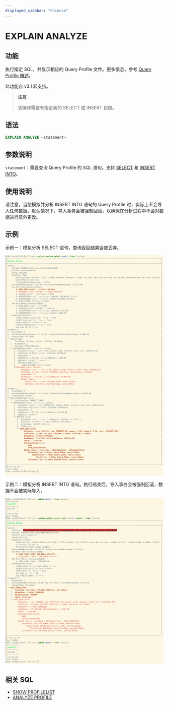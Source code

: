 ```yaml
---
displayed_sidebar: "Chinese"
---
```


# EXPLAIN ANALYZE

## 功能

执行指定 SQL，并显示相应的 Query Profile 文件。更多信息，参考 [Query Profile 概述](../../../administration/query_profile_overview.md)。

此功能自 v3.1 起支持。

> **注意**
>
> 该操作需要有指定表的 SELECT 或 INSERT 权限。

## 语法

```SQL
EXPLAIN ANALYZE <statement>
```

## 参数说明

`statement`：需要查询 Query Profile 的 SQL 语句。支持 [SELECT](../data-manipulation/SELECT.md) 和 [INSERT INTO](../data-manipulation/INSERT.md)。

## 使用说明

请注意，当您模拟并分析 INSERT INTO 语句的 Query Profile 时，实际上不会导入任何数据。默认情况下，导入事务会被强制回滚，以确保在分析过程中不会对数据进行意外更改。

## 示例

示例一：模拟分析 SELECT 语句，查询返回结果会被丢弃。

![img](../../../_assets/Profile/text_based_explain_analyze_select.jpeg)

示例二：模拟分析 INSERT INTO 语句。执行结束后，导入事务会被强制回滚，数据不会被实际导入。

![img](../../../_assets/Profile/text_based_explain_analyze_insert.jpeg)

## 相关 SQL

- [SHOW PROFILELIST](./SHOW_PROFILELIST.md)
- [ANALYZE PROFILE](./EXPLAIN_ANALYZE.md)
